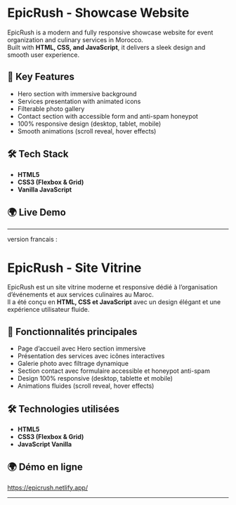 # EpicRush - Showcase Website

EpicRush is a modern and fully responsive showcase website for event organization and culinary services in Morocco.  
Built with **HTML, CSS, and JavaScript**, it delivers a sleek design and smooth user experience.

## 🚀 Key Features
- Hero section with immersive background
- Services presentation with animated icons
- Filterable photo gallery
- Contact section with accessible form and anti-spam honeypot
- 100% responsive design (desktop, tablet, mobile)
- Smooth animations (scroll reveal, hover effects)

## 🛠️ Tech Stack
- **HTML5**
- **CSS3 (Flexbox & Grid)**
- **Vanilla JavaScript**

## 🌍 Live Demo


---
version francais :
# EpicRush - Site Vitrine

EpicRush est un site vitrine moderne et responsive dédié à l’organisation d’événements et aux services culinaires au Maroc.  
Il a été conçu en **HTML, CSS et JavaScript** avec un design élégant et une expérience utilisateur fluide.

## 🚀 Fonctionnalités principales
- Page d’accueil avec Hero section immersive
- Présentation des services avec icônes interactives
- Galerie photo avec filtrage dynamique
- Section contact avec formulaire accessible et honeypot anti-spam
- Design 100% responsive (desktop, tablette et mobile)
- Animations fluides (scroll reveal, hover effects)

## 🛠️ Technologies utilisées
- **HTML5**  
- **CSS3 (Flexbox & Grid)**  
- **JavaScript Vanilla**  

## 🌍 Démo en ligne
https://epicrush.netlify.app/

---

